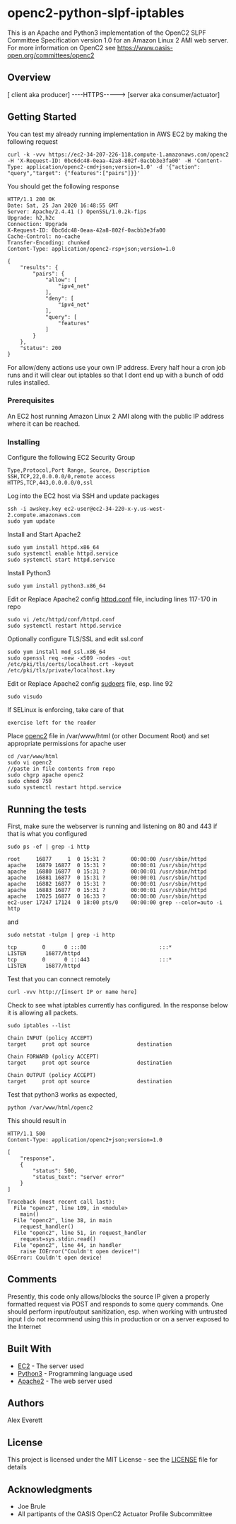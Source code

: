 # openc2-python-slpf-iptables
This is an Apache and Python3 implementation of the OpenC2 SLPF Committee Specification version 1.0 for an Amazon Linux 2 AMI web server.
For more information on OpenC2 see https://www.oasis-open.org/committees/openc2

## Overview
[ client aka producer]  ----HTTPS----->  [server aka consumer/actuator]

## Getting Started
You can test my already running implementation in AWS EC2 by making the following request
```
curl -k -vvv https://ec2-34-207-226-118.compute-1.amazonaws.com/openc2 -H 'X-Request-ID: 0bc6dc48-0eaa-42a8-802f-0acbb3e3fa00' -H 'Content-Type: application/openc2-cmd+json;version=1.0' -d '{"action": "query","target": {"features":["pairs"]}}'
```
You should get the following response
```
HTTP/1.1 200 OK
Date: Sat, 25 Jan 2020 16:48:55 GMT
Server: Apache/2.4.41 () OpenSSL/1.0.2k-fips
Upgrade: h2,h2c
Connection: Upgrade
X-Request-ID: 0bc6dc48-0eaa-42a8-802f-0acbb3e3fa00
Cache-Control: no-cache
Transfer-Encoding: chunked
Content-Type: application/openc2-rsp+json;version=1.0
 
{
    "results": {
        "pairs": {
            "allow": [
                "ipv4_net"
            ],
            "deny": [
                "ipv4_net"
            ],
            "query": [
                "features"
            ]
        }
    },
    "status": 200
}

```
For allow/deny actions use your own IP address.
Every half hour a cron job runs and it will clear out iptables so that I dont end up with a bunch of odd rules installed.

### Prerequisites

An EC2 host running Amazon Linux 2 AMI along with the public IP address where it can be reached.

### Installing
Configure the following EC2 Security Group
```
Type,Protocol,Port Range, Source, Description
SSH,TCP,22,0.0.0.0/0,remote access
HTTPS,TCP,443,0.0.0.0/0,ssl
```

Log into the EC2 host via SSH and update packages
```
ssh -i awskey.key ec2-user@ec2-34-220-x-y.us-west-2.compute.amazonaws.com
sudo yum update
```

Install and Start Apache2
```
sudo yum install httpd.x86_64
sudo systemctl enable httpd.service
sudo systemctl start httpd.service
```

Install Python3

```
sudo yum install python3.x86_64
```


Edit or Replace Apache2 config  [httpd.conf](httpd.conf) file, including lines 117-170 in repo
```
sudo vi /etc/httpd/conf/httpd.conf
sudo systemctl restart httpd.service
```

Optionally configure TLS/SSL and edit ssl.conf
```
sudo yum install mod_ssl.x86_64
sudo openssl req -new -x509 -nodes -out /etc/pki/tls/certs/localhost.crt -keyout /etc/pki/tls/private/localhost.key
```

Edit or Replace Apache2 config  [sudoers](sudoers) file, esp. line 92
```
sudo visudo
```

If SELinux is enforcing, take care of that
```
exercise left for the reader
```

Place [openc2](openc2) file in /var/www/html (or other Document Root) and set appropriate permissions for apache user
```
cd /var/www/html
sudo vi openc2
//paste in file contents from repo
sudo chgrp apache openc2
sudo chmod 750
sudo systemctl restart httpd.service
```
## Running the tests

First, make sure the webserver is running and listening on 80 and 443 if that is what you configured
```
sudo ps -ef | grep -i http
```
```
root     16877     1  0 15:31 ?        00:00:00 /usr/sbin/httpd
apache   16879 16877  0 15:31 ?        00:00:01 /usr/sbin/httpd
apache   16880 16877  0 15:31 ?        00:00:01 /usr/sbin/httpd
apache   16881 16877  0 15:31 ?        00:00:01 /usr/sbin/httpd
apache   16882 16877  0 15:31 ?        00:00:01 /usr/sbin/httpd
apache   16883 16877  0 15:31 ?        00:00:01 /usr/sbin/httpd
apache   17025 16877  0 16:33 ?        00:00:00 /usr/sbin/httpd
ec2-user 17247 17124  0 18:00 pts/0    00:00:00 grep --color=auto -i http
```
and
```
sudo netstat -tulpn | grep -i http
```
```
tcp        0      0 :::80                       :::*                        LISTEN      16877/httpd         
tcp        0      0 :::443                      :::*                        LISTEN      16877/httpd 
```

Test that you can connect remotely
```
curl -vvv http://[insert IP or name here]
```

Check to see what iptables currently has configured. In the response below it is allowing all packets.
```
sudo iptables --list
```
```
Chain INPUT (policy ACCEPT)
target     prot opt source               destination         

Chain FORWARD (policy ACCEPT)
target     prot opt source               destination         

Chain OUTPUT (policy ACCEPT)
target     prot opt source               destination
```

Test that python3 works as expected,
```
python /var/www/html/openc2
```
This should result in
```
HTTP/1.1 500
Content-Type: application/openc2+json;version=1.0

[
    "response",
    {
        "status": 500,
        "status_text": "server error"
    }
]

Traceback (most recent call last):
  File "openc2", line 109, in <module>
    main()
  File "openc2", line 38, in main
    request_handler()
  File "openc2", line 51, in request_handler
    request=sys.stdin.read()
  File "openc2", line 44, in handler
    raise IOError("Couldn't open device!")
OSError: Couldn't open device!
```

## Comments
Presently, this code only allows/blocks the source IP given a properly formatted request via POST and responds to some query commands.
One should perform input/output sanitization, esp. when working with untrusted input
I do not recommend using this in production or on a server exposed to the Internet

## Built With

* [EC2](http://aws.amazon.com/) - The server used
* [Python3](https://www.python.org/) - Programming language used
* [Apache2](https://www.apache.org) - The web server used


## Authors
Alex Everett

## License

This project is licensed under the MIT License - see the [LICENSE](LICENSE) file for details

## Acknowledgments

* Joe Brule
* All partipants of the OASIS OpenC2 Actuator Profile Subcommittee
